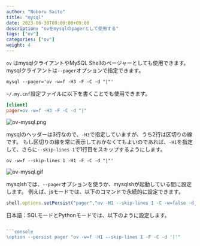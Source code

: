 ```yaml
---
author: "Noboru Saito"
title: "mysql"
date: 2023-06-30T09:00:00+09:00
description: "ovをmysqlのpagerとして使用する"
tags: ["ov"]
categories: ["ov"]
weight: 4
---
```


`ov` はmysqlクライアントやMySQL Shellのページャーとしても使用できます。
mysqlクライアントは`--pager`オプションで指定できます。

```console
mysql --pager='ov -w=f -H3 -F -C -d "|"'
```

`~/.my.cnf`設定ファイルに以下を書くことでも使用できます。

```ini
[client]
pager=ov -w=f -H3 -F -C -d "|"
```

![ov-mysql.png](/ov/ov-mysql.png)

mysqlのヘッダーは3行なので、`-H3`で指定していますが、うち2行は区切りの線です。
もし区切りの線を常に表示しておかなくてもよいのであれば、`-H1`を指定して、さらに`--skip-lines 1`で1行目をスキップするようにします。

```console
ov -w=f --skip-lines 1 -H1 -F -C -d "|"'
```

![ov-mysql.gif](/ov/ov-mysql.gif)

mysqlshでは、`--pager`オプションを使うか、mysqlshが起動している間に設定します。
例えば、jsモードでは、以下のコマンドで永続的に設定できます。

```js
shell.options.setPersist("pager","ov -H1 --skip-lines 1 -C -w=false -d'|' -F")
```

日本語：SQLモードとPythonモードでは、以下のように設定します。

```js

```console
\option --persist pager "ov -w=f -H1 --skip-lines 1 -F -C -d '|'"
```
